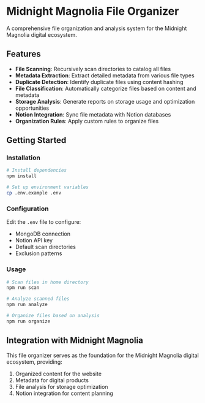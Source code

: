 # Midnight Magnolia File Organizer

A comprehensive file organization and analysis system for the Midnight Magnolia digital ecosystem.

## Features

- **File Scanning**: Recursively scan directories to catalog all files
- **Metadata Extraction**: Extract detailed metadata from various file types
- **Duplicate Detection**: Identify duplicate files using content hashing
- **File Classification**: Automatically categorize files based on content and metadata
- **Storage Analysis**: Generate reports on storage usage and optimization opportunities
- **Notion Integration**: Sync file metadata with Notion databases
- **Organization Rules**: Apply custom rules to organize files

## Getting Started

### Installation

```bash
# Install dependencies
npm install

# Set up environment variables
cp .env.example .env
```

### Configuration

Edit the `.env` file to configure:
- MongoDB connection
- Notion API key
- Default scan directories
- Exclusion patterns

### Usage

```bash
# Scan files in home directory
npm run scan

# Analyze scanned files
npm run analyze

# Organize files based on analysis
npm run organize
```

## Integration with Midnight Magnolia

This file organizer serves as the foundation for the Midnight Magnolia digital ecosystem, providing:

1. Organized content for the website
2. Metadata for digital products
3. File analysis for storage optimization
4. Notion integration for content planning
